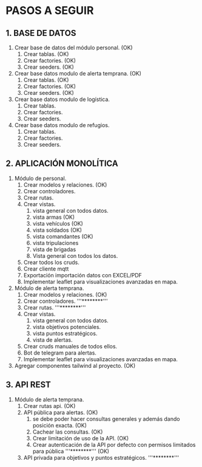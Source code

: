 # PASOS A SEGUIR

## 1. BASE DE DATOS
1. Crear base de datos del módulo personal. (OK)
   1. Crear tablas. (OK)
   2. Crear factories. (OK)
   3. Crear seeders. (OK)
2. Crear base datos modulo de alerta temprana. (OK)
   1. Crear tablas. (OK)
   2. Crear factories. (OK)
   3. Crear seeders. (OK)
3. Crear base datos modulo de logística.
   1. Crear tablas.
   2. Crear factories.
   3. Crear seeders.
4. Crear base datos modulo de refugios.
   1. Crear tablas.
   2. Crear factories.
   3. Crear seeders.

## 2. APLICACIÓN MONOLÍTICA
1. Módulo de personal.
   1. Crear modelos y relaciones. (OK)
   1. Crear controladores. 
   2. Crear rutas. 
   3. Crear vistas.
      1. vista general con todos datos.
      2. vista armas (OK)
      3. vista vehículos (OK)
      4. vista soldados (OK)
      5. vista comandantes (OK)
      6. vista tripulaciones
      7. vista de brigadas
      8. Vista general con todos los datos.
   4. Crear todos los cruds.
   5. Crear cliente mqtt 
   6. Exportación importación datos con EXCEL/PDF
   7. Implementar leaflet para visualizaciones avanzadas en mapa.
2. Módulo de alerta temprana.
   1. Crear modelos y relaciones. (OK)
   2. Crear controladores. '''********'''
   3. Crear rutas. '''********'''
   5. Crear vistas. 
      1. vista general con todos datos.
      2. vista objetivos potenciales.
      3. vista puntos estratégicos.
      4. vista de alertas.
   4. Crear cruds manuales de todos ellos.
   5. Bot de telegram para alertas.
   6. Implementar leaflet para visualizaciones avanzadas en mapa.
3. Agregar componentes tailwind al proyecto. (OK)

## 3. API REST
1. Módulo de alerta temprana.
   1. Crear rutas api. (OK)
   2. API pública para alertas. (OK)
      1. se debe poder hacer consultas generales y además dando posición exacta. (OK)
      2. Cachear las consultas. (OK)
      3. Crear limitación de uso de la API. (OK)
      4. Crear autenticación de la API por defecto con permisos limitados para pública '''********''' (OK)
   3. API privada para objetivos y puntos estratégicos. '''********'''
